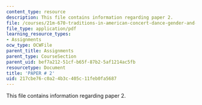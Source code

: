 ```yaml
---
content_type: resource
description: This file contains information regarding paper 2.
file: /courses/21m-670-traditions-in-american-concert-dance-gender-and-autobiography-spring-2008/217cbe76c0a24b3c405c11feb0fa5687_MIT21M_670S08_paper2.pdf
file_type: application/pdf
learning_resource_types:
- Assignments
ocw_type: OCWFile
parent_title: Assignments
parent_type: CourseSection
parent_uid: bef7a212-51cf-b65f-87b2-5af1214ac5fb
resourcetype: Document
title: 'PAPER # 2'
uid: 217cbe76-c0a2-4b3c-405c-11feb0fa5687
---
```

This file contains information regarding paper 2.

